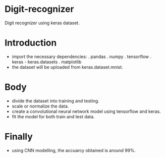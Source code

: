# Digit-recognizer
Digit recognizer using keras dataset.
# Introduction
 - import the necessary dependencies:
  . pandas
  . numpy
  . tensorflow
  . keras - keras.datasets
  . matplotlib
 - the dataset will be uploaded from keras.dataset.mnist.
# Body
 - divide the dataset into training and testing.
 - scale or normalize the data.
 - create a convolutional neural network model using tensorflow and keras.
 - fit the model for both train and test data.
# Finally
 - using CNN modelling, the accuarcy obtained is around 99%.
